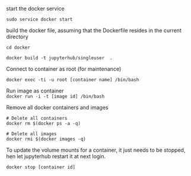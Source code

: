 

start the docker service 

`sudo service docker start`


build the docker file, assuming that the Dockerfile resides in the current directory

`cd docker`

`docker build -t jupyterhub/singleuser  . `


Connect to container as root (for maintenance)

`docker exec -ti -u root [container name] /bin/bash`


Run image as container  
`docker run -i -t [image id] /bin/bash`  

Remove all docker containers and images

```
# Delete all containers
docker rm $(docker ps -a -q)

# Delete all images
docker rmi $(docker images -q)
```

To update the volume mounts for a container, it just needs to be stopped, hen let jupyterhub restart it at next login.

`docker stop [container id]`



